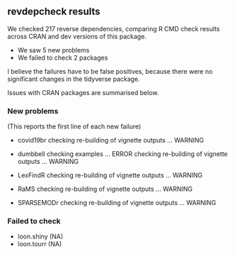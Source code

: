 ## revdepcheck results

We checked 217 reverse dependencies, comparing R CMD check results across CRAN and dev versions of this package.

 * We saw 5 new problems
 * We failed to check 2 packages

I believe the failures have to be false positives, because there were no significant changes in the tidyverse package.

Issues with CRAN packages are summarised below.

### New problems
(This reports the first line of each new failure)

* covid19br
  checking re-building of vignette outputs ... WARNING

* dumbbell
  checking examples ... ERROR
  checking re-building of vignette outputs ... WARNING

* LexFindR
  checking re-building of vignette outputs ... WARNING

* RaMS
  checking re-building of vignette outputs ... WARNING

* SPARSEMODr
  checking re-building of vignette outputs ... WARNING

### Failed to check

* loon.shiny (NA)
* loon.tourr (NA)
